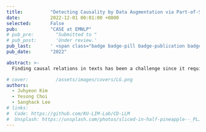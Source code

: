 ```yaml
---
title:          "Detecting Causality by Data Augmentation via Part-of-Speech tagging"
date:           2022-12-01 00:01:00 +0800
selected:       False
pub:            "CASE at EMNLP"
# pub_pre:        "Submitted to "
# pub_post:       'Under review.'
pub_last:       ' <span class="badge badge-pill badge-publication badge-success">Spotlight</span>'
pub_date:       "2022"

abstract: >-
  Finding causal relations in texts has been a challenge since it requires methods ranging from defining event ontologies to developing proper algorithmic approaches. In this paper, we developed a framework which classifies whether a given sentence contains a causal event. As our approach, we exploited an external corpus that has causal labels to overcome the small size of the original corpus (Causal News Corpus) provided by task organizers. Further, we employed a data augmentation technique utilizing Part Of-Speech (POS) based on our observation that some parts of speech are more (or less) relevant to causality. Our approach especially improved the recall of detecting causal events in sentences.

# cover:          /assets/images/covers/LG.png
authors:
  - Juhyeon Kim
  - Yesong Choi
  - Sanghack Lee
# links:
#  Code: https://github.com/KU-LIM-Lab/CD-LLM
#  Unsplash: https://unsplash.com/photos/sliced-in-half-pineapple--_PLJZmHZzk
---
```

